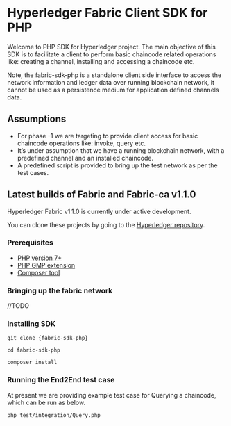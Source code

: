 # Hyperledger Fabric Client SDK for PHP

Welcome to PHP SDK for Hyperledger project. The main objective of this SDK is to facilitate a client to perform basic chaincode related operations like: creating a channel, installing and accessing a chaincode etc.

Note, the fabric-sdk-php is a standalone client side interface to access the network information and ledger data over running blockchain network, it cannot be used as a persistence medium for application defined channels data.

## Assumptions

* For phase -1 we are targeting to provide client access for basic chaincode operations like: invoke, query etc.
* It’s under assumption that we have a running blockchain network, with a predefined channel and an installed chaincode.
* A predefined script is provided to bring up the test network as per the test cases.

<p &nbsp; />
<p &nbsp; />



## Latest builds of Fabric and Fabric-ca v1.1.0

Hyperledger Fabric v1.1.0 is currently under active development.

You can clone these projects by going to the [Hyperledger repository](https://gerrit.hyperledger.org/r/#/admin/projects/).



<p &nbsp; />
<p &nbsp; />


<p &nbsp; />
<p &nbsp; />

### Prerequisites

* [PHP version 7+](http://php.net/manual/en/install.php)
* [PHP GMP extension](http://php.net/manual/en/gmp.installation.php)
* [Composer tool](https://getcomposer.org/doc/00-intro.md)
 

<p &nbsp; />

### Bringing up the fabric network

//TODO

### Installing SDK

`git clone {fabric-sdk-php}`

`cd fabric-sdk-php`

`composer install`

<p &nbsp; />
<p &nbsp; />

### Running the End2End test case

At present we are providing example test case for Querying a chaincode, which can be run as below.

`php test/integration/Query.php`

<p &nbsp; />

